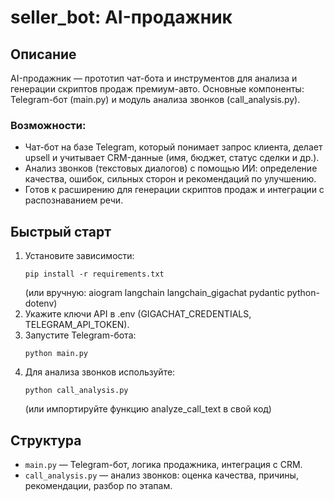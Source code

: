 # seller_bot: AI-продажник

## Описание
AI-продажник — прототип чат-бота и инструментов для анализа и генерации скриптов продаж премиум-авто. Основные компоненты: Telegram-бот (main.py) и модуль анализа звонков (call_analysis.py).

### Возможности:
- Чат-бот на базе Telegram, который понимает запрос клиента, делает upsell и учитывает CRM-данные (имя, бюджет, статус сделки и др.).
- Анализ звонков (текстовых диалогов) с помощью ИИ: определение качества, ошибок, сильных сторон и рекомендаций по улучшению.
- Готов к расширению для генерации скриптов продаж и интеграции с распознаванием речи.

## Быстрый старт
1. Установите зависимости:
   ```
   pip install -r requirements.txt
   ```
   (или вручную: aiogram langchain langchain_gigachat pydantic python-dotenv)
2. Укажите ключи API в .env (GIGACHAT_CREDENTIALS, TELEGRAM_API_TOKEN).
3. Запустите Telegram-бота:
   ```
   python main.py
   ```
4. Для анализа звонков используйте:
   ```
   python call_analysis.py
   ```
   (или импортируйте функцию analyze_call_text в свой код)

## Структура
- `main.py` — Telegram-бот, логика продажника, интеграция с CRM.
- `call_analysis.py` — анализ звонков: оценка качества, причины, рекомендации, разбор по этапам.

